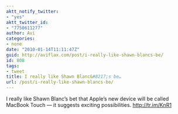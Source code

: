 ```yaml
---
aktt_notify_twitter:
- "yes"
aktt_twitter_id:
- "7750611277"
author: Avi
categories:
- none
date: "2010-01-14T11:11:47Z"
guid: http://aviflax.com/post/i-really-like-shawn-blancs-be/
id: 808
tags:
- tweet
title: I really like Shawn Blanc&#8217;s be…
url: /post/i-really-like-shawn-blancs-be/
---
```

I really like Shawn Blanc&#8217;s bet that Apple&#8217;s new device will be called MacBook Touch — it suggests exciting possibilities. <a href="http://tr.im/KnR1" rel="nofollow">http://tr.im/KnR1</a>